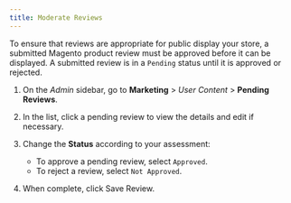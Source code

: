 ```yaml
---
title: Moderate Reviews
---
```


To ensure that reviews are appropriate for public display your store, a submitted Magento product review must be approved before it can be displayed. A submitted review is in a `Pending` status until it is approved or rejected.

1. On the _Admin_ sidebar, go to **Marketing** > _User Content_ > **Pending Reviews**.

1. In the list, click a pending review to view the details and edit if necessary.

1. Change the **Status** according to your assessment:

   - To approve a pending review, select `Approved`.
   - To reject a review, select `Not Approved`.

1. When complete, click <span class="btn">Save Review</span>.
